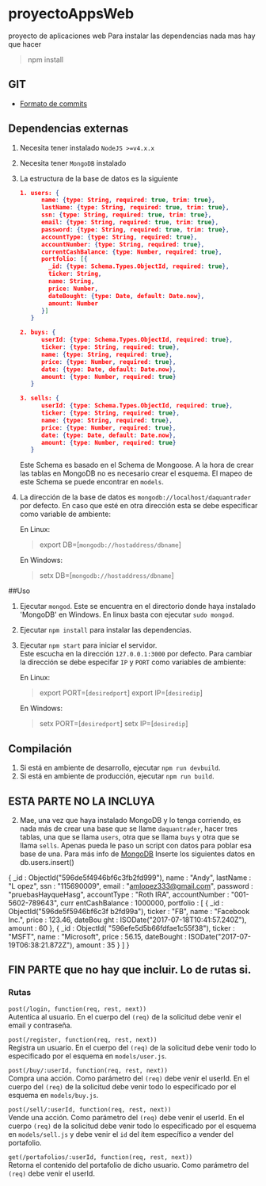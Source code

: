 # proyectoAppsWeb
proyecto de aplicaciones web
Para instalar las dependencias nada mas hay que hacer 
>npm install

## GIT
* [Formato de commits](http://udacity.github.io/git-styleguide/)

## Dependencias externas
1. Necesita tener instalado `NodeJS >=v4.x.x`
2. Necesita tener `MongoDB` instalado
3. La estructura de la base de datos es la siguiente
   ```json
   1. users: {  
         name: {type: String, required: true, trim: true},  
         lastName: {type: String, required: true, trim: true},  
         ssn: {type: String, required: true, trim: true},  
         email: {type: String, required: true, trim: true},  
         password: {type: String, required: true, trim: true},  
         accountType: {type: String, required: true},  
         accountNumber: {type: String, required: true},  
         currentCashBalance: {type: Number, required: true},  
         portfolio: [{  
           _id: {type: Schema.Types.ObjectId, required: true},  
           ticker: String,  
           name: String,  
           price: Number,  
           dateBought: {type: Date, default: Date.now},  
           amount: Number  
         }]  
      }
   
   2. buys: {  
         userId: {type: Schema.Types.ObjectId, required: true},  
         ticker: {type: String, required: true},  
         name: {type: String, required: true},  
         price: {type: Number, required: true},  
         date: {type: Date, default: Date.now},  
         amount: {type: Number, required: true}  
      }
   
   3. sells: {
         userId: {type: Schema.Types.ObjectId, required: true},
         ticker: {type: String, required: true},
         name: {type: String, required: true},
         price: {type: Number, required: true},
         date: {type: Date, default: Date.now},
         amount: {type: Number, required: true}
      }
   ```
   Este Schema es basado en el Schema de Mongoose. A la hora de crear las tablas en MongoDB no es necesario crear el esquema. 
   El mapeo de este Schema se puede encontrar en `models`.
4. La dirección de la base de datos es `mongodb://localhost/daquantrader` por defecto. En caso que esté en otra dirección esta se debe especificar 
como variable de ambiente:  
   
   En Linux:  
   >export DB=[`mongodb://hostaddress/dbname`]

   En Windows:
   >setx DB=[`mongodb://hostaddress/dbname`]

##Uso
1. Ejecutar `mongod`. Este se encuentra en el directorio donde haya instalado 'MongoDB' en Windows. En linux basta con ejecutar `sudo mongod`.
2. Ejecutar `npm install` para instalar las dependencias.
3. Ejecutar `npm start` para iniciar el servidor.  
   Este escucha en la dirección `127.0.0.1:3000` por defecto. Para cambiar la dirección se debe especifar `IP` y `PORT` como variables de ambiente:

   En Linux:  
   >export PORT=[`desiredport`]
   >export IP=[`desiredip`]
   
   En Windows:
   >setx PORT=[`desiredport`]
   >setx IP=[`desiredip`]

## Compilación

1. Si está en ambiente de desarrollo, ejecutar `npm run devbuild`.
2. Si está en ambiente de producción, ejecutar `npm run build`.

## ESTA PARTE NO LA INCLUYA

2. Mae, una vez que haya instalado MongoDB y lo tenga corriendo, es nada más de crear una base que se llame `daquantrader`, hacer tres tablas, una que se llama `users`, otra que se llama `buys` y otra que se llama `sells`. Apenas pueda le paso un script con datos para poblar esa base de una. Para más info de [MongoDB](https://docs.mongodb.com/manual/installation/?_ga=2.6662325.666629545.1500355352-1173324507.1500355352)
Inserte los siguientes datos en db.users.insert()

  { _id : ObjectId("596de5f4946bf6c3fb2fd999"), name : "Andy", lastName : "L
opez", ssn : "115690009", email : "amlopez333@gmail.com", password : "pruebasHayqueHasg", accountType : "Roth IRA", accountNumber : "001-5602-789643", curr
entCashBalance : 1000000, portfolio : [ { _id : ObjectId("596de5f5946bf6c3f
b2fd99a"), ticker : "FB", name : "Facebook Inc.", price : 123.46, dateBou
ght : ISODate("2017-07-18T10:41:57.240Z"), amount : 60 }, { _id : ObjectId(
"596efe5d5b66fdfae1c55f38"), ticker : "MSFT", name : "Microsoft", price :
56.15, dateBought : ISODate("2017-07-19T06:38:21.872Z"), amount : 35 } ] }

## FIN PARTE que no hay que incluir. Lo de rutas si.

### Rutas

`post(/login, function(req, rest, next))`  
Autentica al usuario. En el cuerpo del `(req)` de la solicitud debe venir el email y contraseña.

`post(/register, function(req, rest, next))`  
Registra un usuario. En el cuerpo del `(req)` de la solicitud debe venir todo lo especificado por el esquema en `models/user.js`.

`post(/buy/:userId, function(req, rest, next))`  
Compra una acción. Como parámetro del `(req)` debe venir el userId. En el cuerpo del `(req)` de la solicitud debe venir todo lo especificado por el esquema en `models/buy.js`.

`post(/sell/:userId, function(req, rest, next))`  
Vende una acción. Como parámetro del `(req)` debe venir el userId. En el cuerpo `(req)` de la solicitud debe venir todo lo especificado por el esquema en `models/sell.js` y debe venir el `id` del ítem específico a vender del portafolio.

`get(/portafolios/:userId, function(req, rest, next))`  
Retorna el contenido del portafolio de dicho usuario. Como parámetro del `(req)` debe venir el userId. 
   